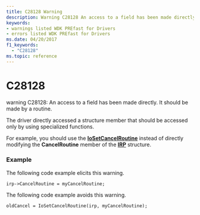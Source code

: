 ```yaml
---
title: C28128 Warning
description: Warning C28128 An access to a field has been made directly. It should be made by a routine.
keywords:
- warnings listed WDK PREfast for Drivers
- errors listed WDK PREfast for Drivers
ms.date: 04/20/2017
f1_keywords: 
  - "C28128"
ms.topic: reference
---
```


# C28128


warning C28128: An access to a field has been made directly. It should be made by a routine.

The driver directly accessed a structure member that should be accessed only by using specialized functions.

For example, you should use the [**IoSetCancelRoutine**](/windows-hardware/drivers/ddi/wdm/nf-wdm-iosetcancelroutine) instead of directly modifying the **CancelRoutine** member of the [**IRP**](/windows-hardware/drivers/ddi/wdm/ns-wdm-_irp) structure.

### <span id="example"></span><span id="EXAMPLE"></span>Example

The following code example elicits this warning.

```
irp->CancelRoutine = myCancelRoutine;
```

The following code example avoids this warning.

```
oldCancel = IoSetCancelRoutine(irp, myCancelRoutine);
```

 

